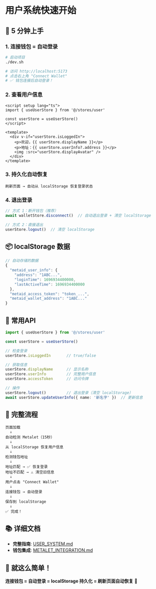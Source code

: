# 用户系统快速开始

## 🚀 5 分钟上手

### 1. 连接钱包 = 自动登录

```bash
# 启动项目
./dev.sh

# 访问 http://localhost:5173
# 点击右上角 "Connect Wallet"
# ✅ 钱包连接后自动登录！
```

### 2. 查看用户信息

```vue
<script setup lang="ts">
import { useUserStore } from '@/stores/user'

const userStore = useUserStore()
</script>

<template>
  <div v-if="userStore.isLoggedIn">
    <p>欢迎，{{ userStore.displayName }}</p>
    <p>地址：{{ userStore.userInfo?.address }}</p>
    <img :src="userStore.displayAvatar" />
  </div>
</template>
```

### 3. 持久化自动恢复

```
刷新页面 → 自动从 localStorage 恢复登录状态
```

### 4. 退出登录

```typescript
// 方式 1：断开钱包（推荐）
await walletStore.disconnect()  // 自动退出登录 + 清空 localStorage

// 方式 2：直接退出
userStore.logout()  // 清空 localStorage
```

## 📦 localStorage 数据

```javascript
// 自动存储的数据
{
  "metaid_user_info": {
    "address": "1ABC...",
    "loginTime": 1696934400000,
    "lastActiveTime": 1696934400000
  },
  "metaid_access_token": "token_...",
  "metaid_wallet_address": "1ABC..."
}
```

## 🔄 常用API

```typescript
import { useUserStore } from '@/stores/user'

const userStore = useUserStore()

// 检查登录
userStore.isLoggedIn       // true/false

// 获取信息
userStore.displayName      // 显示名称
userStore.userInfo         // 完整用户信息
userStore.accessToken      // 访问令牌

// 操作
userStore.logout()         // 退出登录（清空 localStorage）
await userStore.updateUserInfo({ name: '新名字' })  // 更新信息
```

## 🎯 完整流程

```
页面加载
  ↓
自动检测 Metalet（15秒）
  ↓
从 localStorage 恢复用户信息
  ↓
检测钱包地址
  ↓
地址匹配 → ✅ 恢复登录
地址不匹配 → ⚠️ 清空旧信息
  ↓
用户点击 "Connect Wallet"
  ↓
连接钱包 → 自动登录
  ↓
保存到 localStorage
  ↓
✅ 完成！
```

## 📚 详细文档

- **完整指南**: [USER_SYSTEM.md](./USER_SYSTEM.md)
- **钱包集成**: [METALET_INTEGRATION.md](./METALET_INTEGRATION.md)

## 🎉 就这么简单！

**连接钱包 = 自动登录 = localStorage 持久化 = 刷新页面自动恢复** 🚀

